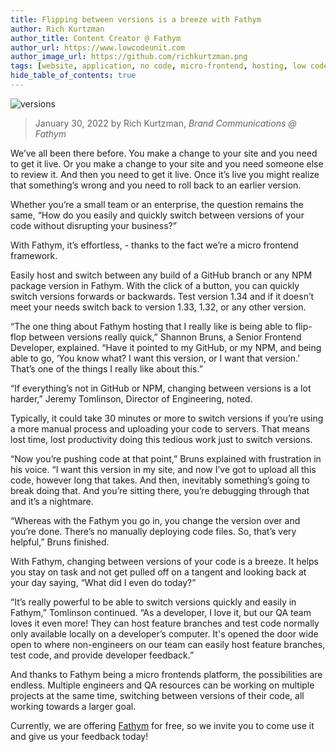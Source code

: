 ```yaml
---
title: Flipping between versions is a breeze with Fathym
author: Rich Kurtzman
author_title: Content Creator @ Fathym
author_url: https://www.lowcodeunit.com
author_image_url: https://github.com/richkurtzman.png
tags: [website, application, no code, micro-frontend, hosting, low code]
hide_table_of_contents: true
---
```


![versions](/img/versions.jpeg)
> January 30, 2022 by Rich Kurtzman, _Brand Communications @ Fathym_

We’ve all been there before. You make a change to your site and you need to get it live. Or you make a change to your site and you need someone else to review it. And then you need to get it live. Once it’s live you might realize that something’s wrong and you need to roll back to an earlier version.  

Whether you’re a small team or an enterprise, the question remains the same, “How do you easily and quickly switch between versions of your code without disrupting your business?” 

With Fathym, it’s effortless, - thanks to the fact we’re a micro frontend framework.  

Easily host and switch between any build of a GitHub branch or any NPM package version in Fathym. With the click of a button, you can quickly switch versions forwards or backwards. Test version 1.34 and if it doesn’t meet your needs switch back to version 1.33, 1.32, or any other version. 

“The one thing about Fathym hosting that I really like is being able to flip-flop between versions really quick,” Shannon Bruns, a Senior Frontend Developer, explained. “Have it pointed to my GitHub, or my NPM, and being able to go, ‘You know what? I want this version, or I want that version.’ That’s one of the things I really like about this.”  

“If everything’s not in GitHub or NPM, changing between versions is a lot harder,” Jeremy Tomlinson, Director of Engineering, noted.  

Typically, it could take 30 minutes or more to switch versions if you’re using a more manual process and uploading your code to servers. That means lost time, lost productivity doing this tedious work just to switch versions.  

“Now you’re pushing code at that point,” Bruns explained with frustration in his voice. “I want this version in my site, and now I’ve got to upload all this code, however long that takes. And then, inevitably something’s going to break doing that. And you’re sitting there, you’re debugging through that and it’s a nightmare.  

“Whereas with the Fathym you go in, you change the version over and you’re done. There’s no manually deploying code files. So, that’s very helpful,” Bruns finished. 

With Fathym, changing between versions of your code is a breeze. It helps you stay on task and not get pulled off on a tangent and looking back at your day saying, “What did I even do today?” 

“It’s really powerful to be able to switch versions quickly and easily in Fathym,” Tomlinson continued. “As a developer, I love it, but our QA team loves it even more! They can host feature branches and test code normally only available locally on a developer’s computer. It's opened the door wide open to where non-engineers on our team can easily host feature branches, test code, and provide developer feedback.” 

And thanks to Fathym being a micro frontends platform,  the possibilities are endless. Multiple engineers and QA resources  can be working on multiple projects at the same time, switching between versions of their code, all working towards a larger goal.  

Currently, we are offering [Fathym](https://auth.fathym.com/fathymcloudprd.onmicrosoft.com/oauth2/v2.0/authorize?p=b2c_1_sign_up_sign_in&client_id=98f014f1-2547-4bcc-a583-3edc8f1190f2&redirect_uri=https%3A%2F%2Fwww.lowcodeunit.com%2F.oauth%2FB2C_1_SIGN_UP_SIGN_IN&response_type=id_token&scope=openid%20profile&response_mode=form_post&nonce=637789907534834707.OWNhMWZkZGMtODQ2NC00YTg0LWFjZWQtYjlkNzg0YTIzMDhkYTcxMzVkZmYtN2E2Mi00ZDRlLWIxODQtZjMxMjBkNWI2OTEx&state=CfDJ8C5COa2dn0dMrEVjdLxcXm-FCakeBxrXIOHa_lF_u0ckh9rvLFuKJ30MWBprExUQA_N5HmWWWPdxqWlni-KFqpg_jVjPahrQdGw79U0sMBN8dTvgrlAMeT9--L-7VgMBsZfFPAho9dcKUN1jO6lAaxL13PM1_vGer-vJc6tcpigRpNr5jcHtitGIKjexLmQqkIslp3MFKCKAi-5IiVd3JbpibPm4gbmDQpYtgstmG9SSlpjvEqJk_2AIqtMHkiojK3kE4WSc5mcYS3FQ3hiRqVQRPlL3jI7U3bUsqGYtLuoJr_St6mGBbHvGmB6M0MCeFn_G5LDsRzyHZhBWf9a1qo6dktz_kEcsAahYPLWjAI_2&x-client-SKU=ID_NETSTANDARD2_0&x-client-ver=6.11.1.0) for free, so we invite you to come use it and give us your feedback today! 